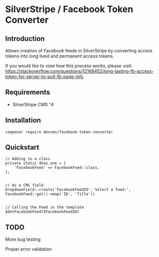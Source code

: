 # SilverStripe / Facebook Token Converter


## Introduction

Allows creation of Facebook feeds in SilverStripe by converting access tokens into long lived and permanent access tokens. 

If you would like to view how this process works, please visit: https://stackoverflow.com/questions/12168452/long-lasting-fb-access-token-for-server-to-pull-fb-page-info

## Requirements
* SilverStripe CMS ^4

## Installation

```
composer require dexven/facebook-token-converter
```

## Quickstart

````
// Adding to a class
private static $has_one = [
    'FacebookFeed' => FacebookFeed::class,
];


// As a CMS field
DropdownField::create('FacebookFeedID','Select a feed:', FacebookFeed::get()->map('ID', 'Title'))


// Calling the Feed in the template
$GetFacebookFeed($FacebookFeedID)

````


## TODO
More bug testing

Proper error validation